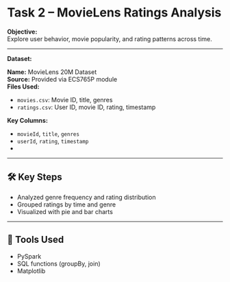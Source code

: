 # Task 2 – MovieLens Ratings Analysis

**Objective:**  
Explore user behavior, movie popularity, and rating patterns across time.

---

**Dataset:**

**Name:** MovieLens 20M Dataset  
**Source:** Provided via ECS765P module  
**Files Used:**
- `movies.csv`: Movie ID, title, genres
- `ratings.csv`: User ID, movie ID, rating, timestamp

**Key Columns:**
- `movieId`, `title`, `genres`
- `userId`, `rating`, `timestamp`
- 
---

## 🛠️ Key Steps

- Analyzed genre frequency and rating distribution
- Grouped ratings by time and genre
- Visualized with pie and bar charts

---

## 🧰 Tools Used

- PySpark
- SQL functions (groupBy, join)
- Matplotlib

